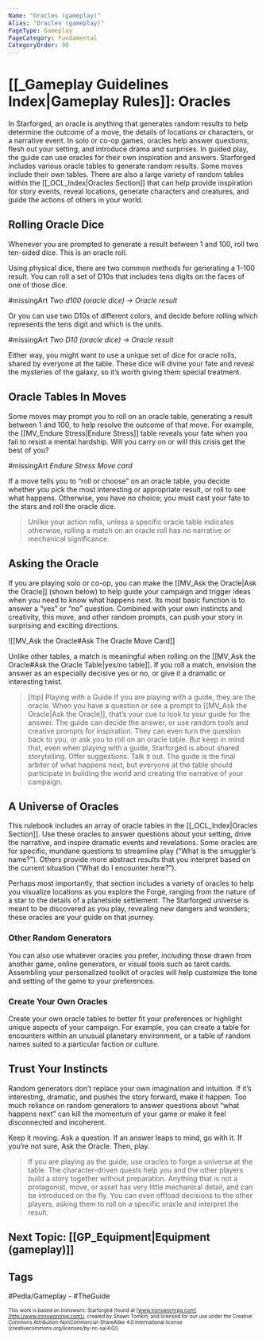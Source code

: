 ```yaml
---
Name: "Oracles (gameplay)"
Alias: "Oracles (gameplay)"
PageType: Gameplay
PageCategory: Fundamental
CategoryOrder: 90
---
```

# [[_Gameplay Guidelines Index|Gameplay Rules]]: Oracles
In Starforged, an oracle is anything that generates random results to help determine the outcome of a move, the details of locations or characters, or a narrative event. In solo or co-op games, oracles help answer questions, flesh out your setting, and introduce drama and surprises. In guided play, the guide can use oracles for their own inspiration and answers. Starforged includes various oracle tables to generate random results. Some moves include their own tables. There are also a large variety of random tables within the [[_OCL_Index|Oracles Section]] that can help provide inspiration for story events, reveal locations, generate characters and creatures, and guide the actions of others in your world. 

## Rolling Oracle Dice
Whenever you are prompted to generate a result between 1 and 100, roll two ten-sided dice. This is an oracle roll.

Using physical dice, there are two common methods for generating a 1–100 result. You can roll a set of D10s that includes tens digits on the faces of one of those dice.

#missingArt *Two d100 (oracle dice) -> Oracle result*

Or you can use two D10s of different colors, and decide before rolling which represents the tens digit and which is the units. 

#missingArt *Two D10 (oracle dice) -> Oracle result*

Either way, you might want to use a unique set of dice for oracle rolls, shared by everyone at the table. These dice will divine your fate and reveal the mysteries of the galaxy, so it’s worth giving them special treatment.

## Oracle Tables In Moves
Some moves may prompt you to roll on an oracle table, generating a result between 1 and 100, to help resolve the outcome of that move. For example, the [[MV_Endure Stress|Endure Stress]] table reveals your fate when you fail to resist a mental hardship. Will you carry on or will this crisis get the best of you?

#missingArt *Endure Stress Move card*

If a move tells you to “roll or choose” on an oracle table, you decide whether you pick the most interesting or appropriate result, or roll to see what happens. Otherwise, you have no choice; you must cast your fate to the stars and roll the oracle dice.

> Unlike your action rolls, unless a specific oracle table indicates otherwise, rolling a match on an oracle roll has no narrative or mechanical significance.

## Asking the Oracle
If you are playing solo or co-op, you can make the [[MV_Ask the Oracle|Ask the Oracle]] (shown below) to help guide your campaign and trigger ideas when you need to know what happens next. Its most basic function is to answer a “yes” or “no” question. Combined with your own instincts and creativity, this move, and other random prompts, can push your story in surprising and exciting directions.

![[MV_Ask the Oracle#Ask The Oracle Move Card]]

Unlike other tables, a match is meaningful when rolling on the [[MV_Ask the Oracle#Ask the Oracle Table|yes/no table]]. If you roll a match, envision the answer as an especially decisive yes or no, or give it a dramatic or interesting twist. 

> [!tip] Playing with a Guide
> If you are playing with a guide, they are the oracle. When you have a question or see a prompt to [[MV_Ask the Oracle|Ask the Oracle]], that’s your cue to look to your guide for the answer. The guide can decide the answer, or use random tools and creative prompts for inspiration. They can even turn the question back to you, or ask you to roll on an oracle table. But keep in mind that, even when playing with a guide, Starforged is about shared storytelling. Offer suggestions. Talk it out. The guide is the final arbiter of what happens next, but everyone at the table should participate in building the world and creating the narrative of your campaign.


## A Universe of Oracles
This rulebook includes an array of oracle tables in the [[_OCL_Index|Oracles Section]]. Use these oracles to answer questions about your setting, drive the narrative, and inspire dramatic events and revelations. Some oracles are for specific, mundane questions to streamline play (“What is the smuggler’s name?”). Others provide more abstract results that you interpret based on the current situation (“What do I encounter here?”). 

Perhaps most importantly, that section includes a variety of oracles to help you visualize locations as you explore the Forge, ranging from the nature of a star to the details of a planetside settlement. The Starforged universe is meant to be discovered as you play, revealing new dangers and wonders; these oracles are your guide on that journey.

### Other Random Generators
You can also use whatever oracles you prefer, including those drawn from another game, online generators, or visual tools such as tarot cards. Assembling your personalized toolkit of oracles will help customize the tone and setting of the game to your preferences.

### Create Your Own Oracles
Create your own oracle tables to better fit your preferences or highlight unique aspects of your campaign. For example, you can create a table for encounters within an unusual planetary environment, or a table of random names suited to a particular faction or culture.

## Trust Your Instincts
Random generators don’t replace your own imagination and intuition. If it’s interesting, dramatic, and pushes the story forward, make it happen. Too much reliance on random generators to answer questions about “what happens next” can kill the momentum of your game or make it feel disconnected and incoherent.

Keep it moving. Ask a question. If an answer leaps to mind, go with it. If you’re not sure, Ask the Oracle. Then, play.

> If you are playing as the guide, use oracles to forge a universe at the table. The character-driven quests help you and the other players build a story together without preparation. Anything that is not a protagonist, move, or asset has very little mechanical detail, and can be introduced on the fly. You can even offload decisions to the other players, asking them to roll on a specific oracle and interpret the result.

## Next Topic: [[GP_Equipment|Equipment (gameplay)]]

## Tags
#Pedia/Gameplay - #TheGuide 

<font size=-2>This work is based on Ironsworn: Starforged (found at [www.ironswornrpg.com](http://www.ironswornrpg.com)), created by Shawn Tomkin, and licensed for our use under the Creative Commons Attribution-NonCommercial-ShareAlike 4.0 International license  (creativecommons.org/licenses/by-nc-sa/4.0/).</font>